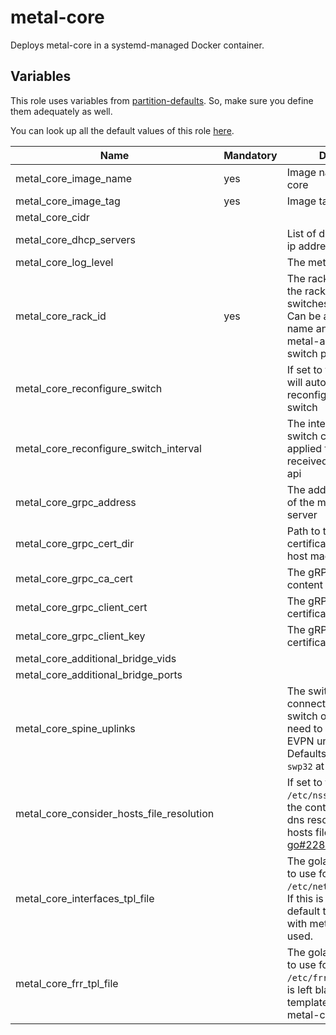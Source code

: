 # metal-core

Deploys metal-core in a systemd-managed Docker container.

## Variables

This role uses variables from [partition-defaults](/partition). So, make sure you define them adequately as well.

You can look up all the default values of this role [here](defaults/main/main.yaml).

| Name                                      | Mandatory | Description                                                                                                                                                                |
|-------------------------------------------|-----------|----------------------------------------------------------------------------------------------------------------------------------------------------------------------------|
| metal_core_image_name                     | yes       | Image name of metal-core                                                                                                                                                   |
| metal_core_image_tag                      | yes       | Image tag of metal-core                                                                                                                                                    |
| metal_core_cidr                           |           |                                                                                                                                                                            |
| metal_core_dhcp_servers                   |           | List of dhcp relay server ip addresses                                                                                                                                     |
| metal_core_log_level                      |           | The metal-core log level                                                                                                                                                   |
| metal_core_rack_id                        | yes       | The rack id describing the rack in which the leaf switches are contained. Can be a logical rack name and is used by the metal-api to identify the switch pair              |
| metal_core_reconfigure_switch             |           | If set to true, metal-core will automatically reconfigure files on the switch                                                                                              |
| metal_core_reconfigure_switch_interval    |           | The interval in which the switch config gets applied from information received from the metal-api                                                                          |
| metal_core_grpc_address                   |           | The address (host:port) of the metal-api gRPC server                                                                                                                       |
| metal_core_grpc_cert_dir                  |           | Path to the gRPC certificate files on the host machine                                                                                                                     |
| metal_core_grpc_ca_cert                   |           | The gRPC CA certificate content                                                                                                                                            |
| metal_core_grpc_client_cert               |           | The gRPC client certificate content                                                                                                                                        |
| metal_core_grpc_client_key                |           | The gRPC client certificate key content                                                                                                                                    |
| metal_core_additional_bridge_vids         |           |                                                                                                                                                                            |
| metal_core_additional_bridge_ports        |           |                                                                                                                                                                            |
| metal_core_spine_uplinks                  |           | The switch ports that connect a leaf to a spine switch or other ports that need to be part of the EVPN underlay fabric. Defaults to `swp31` and `swp32` at the metal-core. |
| metal_core_consider_hosts_file_resolution |           | If set to true mounts `/etc/nsswitch.conf` into the container to enable dns resolution with the hosts file (see [go#22846](https://github.com/golang/go/issues/22846))     |
| metal_core_interfaces_tpl_file            |           | The golang template file to use for rendering `/etc/network/interfaces`. If this is left blank the default template shipped with metal-core will be used.                  |
| metal_core_frr_tpl_file                   |           | The golang template file to use for rendering `/etc/frr/frr.conf`. If this is left blank the default template shipped with metal-core will be used.                        |
